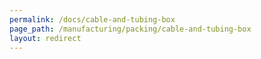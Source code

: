 ```yaml
---
permalink: /docs/cable-and-tubing-box
page_path: /manufacturing/packing/cable-and-tubing-box
layout: redirect
---
```

